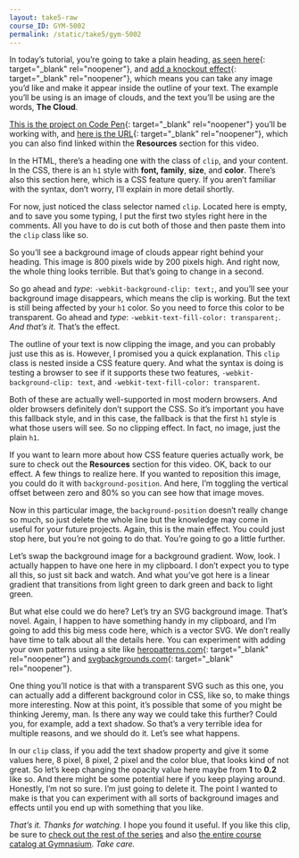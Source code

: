 ```yaml
---
layout: take5-raw
course_ID: GYM-5002
permalink: /static/take5/gym-5002
---
```


In today’s tutorial, you’re going to take a plain heading, [as seen here][1]{: target="_blank" rel="noopener"}, and [add a knockout effect][2]{: target="_blank" rel="noopener"}, which means you can take any image you’d like and make it appear inside the outline of your text. The example you’ll be using is an image of clouds, and the text you’ll be using are the words, **The Cloud**.

[This is the project on Code Pen][1]{: target="_blank" rel="noopener"} you’ll be working with, and [here is the URL][1]{: target="_blank" rel="noopener"}, which you can also find linked within the **Resources** section for this video.


In the HTML, there’s a heading one with the class of `clip`, and your content. In the CSS, there is an `h1` style with **font, family**, **size**, and **color**. There’s also this section here, which is a CSS feature query. If you aren’t familiar with the syntax, don’t worry, I’ll explain in more detail shortly.

For now, just noticed the class selector named `clip`. Located here is empty, and to save you some typing, I put the first two styles right here in the comments. All you have to do is cut both of those and then paste them into the `clip` class like so.

So you’ll see a background image of clouds appear right behind your heading. This image is 800 pixels wide by 200 pixels high. And right now, the whole thing looks terrible. But that’s going to change in a second.

So go ahead and *type*: `-webkit-background-clip: text;`, and you’ll see your background image disappears, which means the clip is working. But the text is still being affected by your `h1` color. So you need to force this color to be transparent. Go ahead and *type*: `-webkit-text-fill-color: transparent;`. *And that’s it.* That’s the effect.

The outline of your text is now clipping the image, and you can probably just use this as is. However, I promised you a quick explanation. This `clip` class is nested inside a CSS feature query. And what the syntax is doing is testing a browser to see if it supports these two features, `-webkit-background-clip: text`, and `-webkit-text-fill-color: transparent`.

Both of these are actually well-supported in most modern browsers. And older browsers definitely don’t support the CSS. So it’s important you have this fallback style, and in this case, the fallback is that the first `h1` style is what those users will see. So no clipping effect. In fact, no image, just the plain `h1`.

If you want to learn more about how CSS feature queries actually work, be sure to check out the **Resources** section for this video. OK, back to our effect. A few things to realize here. If you wanted to reposition this image, you could do it with `background-position`. And here, I’m toggling the vertical offset between zero and 80% so you can see how that image moves.

Now in this particular image, the `background-position` doesn’t really change so much, so just delete the whole line but the knowledge may come in useful for your future projects. Again, this is the main effect. You could just stop here, but you’re not going to do that. You’re going to go a little further.

Let’s swap the background image for a background gradient. Wow, look. I actually happen to have one here in my clipboard. I don’t expect you to type all this, so just sit back and watch. And what you’ve got here is a linear gradient that transitions from light green to dark green and back to light green.

But what else could we do here? Let’s try an SVG background image. That’s novel. Again, I happen to have something handy in my clipboard, and I’m going to add this big mess code here, which is a vector SVG. We don’t really have time to talk about all the details here. You can experiment with adding your own patterns using a site like [heropatterns.com][3]{: target="_blank" rel="noopener"} and [svgbackgrounds.com][4]{: target="_blank" rel="noopener"}.

One thing you’ll notice is that with a transparent SVG such as this one, you can actually add a different background color in CSS, like so, to make things more interesting. Now at this point, it’s possible that some of you might be thinking Jeremy, man. Is there any way we could take this further? Could you, for example, add a text shadow. So that’s a very terrible idea for multiple reasons, and we should do it. Let’s see what happens.

In our `clip` class, if you add the text shadow property and give it some values here, 8 pixel, 8 pixel, 2 pixel and the color blue, that looks kind of not great. So let’s keep changing the opacity value here maybe from **1** to **0.2** like so. And there might be some potential here if you keep playing around. Honestly, I’m not so sure. I’m just going to delete it. The point I wanted to make is that you can experiment with all sorts of background images and effects until you end up with something that you like.

*That’s it. Thanks for watching.* I hope you found it useful. If you like this clip, be sure to [check out the rest of the series][5] and also [the entire course catalog at Gymnasium][6]. *Take care.*

[1]: https://codepen.io/josborn/pen/vMyyxg
[2]: https://codepen.io/josborn/pen/YMVdVe
[3]: https://www.heropatterns.com
[4]: https://www.svgbackgrounds.com
[5]: https://thegymnasium.com/take5
[6]: https://thegymnasium.com/courses
